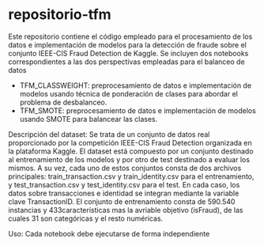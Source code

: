 # repositorio-tfm
Este repositorio contiene el código empleado para el procesamiento de los datos e implementación de modelos para la detección de fraude sobre el conjunto IEEE-CIS Fraud Detection de Kaggle. Se incluyen dos notebooks correspondientes a las dos perspectivas empleadas para el balanceo de datos

 - TFM_CLASSWEIGHT: preprocesamiento de datos e implementación de modelos usando técnica de ponderación de clases para abordar el problema de desbalanceo.
 - TFM_SMOTE: preprocesamiento de datos e implementación de modelos usando SMOTE para balancear las clases.

Descripción del dataset:
Se trata de un conjunto de datos real proporcionado por la competición IEEE-CIS Fraud Detection organizada en la plataforma Kaggle. El dataset está compuesto por un conjunto destinado al entrenamiento de los modelos y por otro de test destinado a evaluar los mismos. A su vez, cada uno de estos conjuntos consta de dos archivos principales: train_transaction.csv y train_identity.csv para el entrenamiento, y test_transaction.csv y test_identity.csv para el test. En cada caso, los datos sobre transacciones e identidad se integran mediante la variable clave TransactionID. 
El conjunto de entrenamiento consta de 590.540 instancias y 433características mas la avriable objetivo (isFraud), de 
las cuales 31 son categóricas y el resto numéricas.

Uso:
Cada notebook debe ejecutarse de forma independiente
